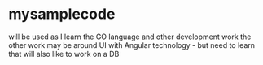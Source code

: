# mysamplecode
will be used as I learn the GO language and other development work
the other work may be around UI with Angular technology - but need to learn that 
will also like to work on a DB
